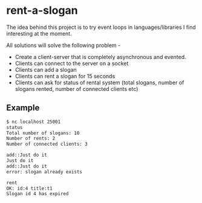 # rent-a-slogan

The idea behind this project is to try event loops in
languages/libraries I find interesting at the moment.

All solutions will solve the following problem -

* Create a client-server that is completely asynchronous
and evented.
* Clients can connect to the server on a socket
* Clients can add a slogan
* Clients can rent a slogan for 15 seconds
* Clients can ask for status of rental system
(total slogans, number of slogans rented, number of connected clients etc)

## Example

```bash
$ nc localhost 25001
status
Total number of slogans: 10
Number of rents: 2
Number of connected clients: 3

add::Just do it
Just do it
add::Just do it
error: slogan already exists

rent
OK: id:4 title:t1
Slogan id 4 has expired
```
